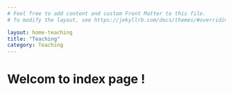 ```yaml
---
# Feel free to add content and custom Front Matter to this file.
# To modify the layout, see https://jekyllrb.com/docs/themes/#overriding-theme-defaults

layout: home-teaching
title: "Teaching"
category: Teaching
---
```

# Welcom to index page !
